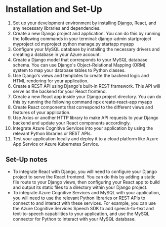 # Installation and Set-Up
1. Set up your development environment by installing Django, React, and any necessary libraries and dependencies.
2. Create a new Django project and application. You can do this by running the following commands in your terminal:
django-admin startproject myproject
cd myproject
python manage.py startapp myapp
3. Configure your MySQL database by installing the necessary drivers and creating a database in your Azure account.
4. Create a Django model that corresponds to your MySQL database schema. You can use Django's Object-Relational Mapping (ORM) system to map your database tables to Python classes.
5. Use Django's views and templates to create the backend logic and HTML rendering for your application.
6. Create a REST API using Django's built-in REST framework. This API will serve as the backend for your React frontend.
7. Create a new React app inside your Django project directory. You can do this by running the following command
npx create-react-app myapp
8. Create React components that correspond to the different views and features of your application.
9. Use Axios or another HTTP library to make API requests to your Django backend and update your React components accordingly.
10. Integrate Azure Cognitive Services into your application by using the relevant Python libraries or REST APIs.
11. Test your application locally and deploy it to a cloud platform like Azure App Service or Azure Kubernetes Service.

## Set-Up notes
- To integrate React with Django, you will need to configure your Django project to serve the React frontend. You can do this by adding a static file route to your Django views, then configuring your React app to build and output its static files to a directory within your Django project.
- To integrate Azure Cognitive Services and MySQL with your application, you will need to use the relevant Python libraries or REST APIs to connect to and interact with these services. For example, you can use the Azure Cognitive Services Speech SDK to add speech-to-text and text-to-speech capabilities to your application, and use the MySQL connector for Python to interact with your MySQL database.